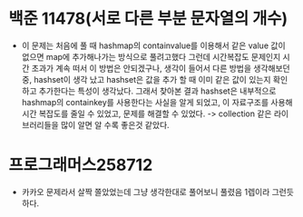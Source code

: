 # 백준 11478(서로 다른 부분 문자열의 개수)

- 이 문제는 처음에 풀 때 hashmap의 containvalue를 이용해서 
같은 value 값이 없으면 map에 추가해나가는 방식으로 풀려고했다
그런데 시간복잡도 문제인지 시간 초과가 계속 떠서 이 방법은 안되겠구나, 생각이 들어서
다른 방법을 생각해보던 중, hashset이 생각 났고 hashset은 값을 추가 할 때
이미 같은 값이 있는지 확인하고 추가한다는 특성이 생각났다. 그래서 찾아본 결과 hashset은 
내부적으로 hashmap의 containkey를 사용한다는 사실을 알게 되었고, 이 자료구조를 사용해 시간
복잡도를 줄일 수 있었고, 문제를 해결할 수 있었다.
-> collection 같은 라이브러리들을 많이 알면 알 수록 좋은것 같았다.

# 프로그래머스258712

- 카카오 문제라서 살짝 쫄았었는데 그냥 생각한대로 풀어보니 풀렸음 1렙이라 그런듯하다.